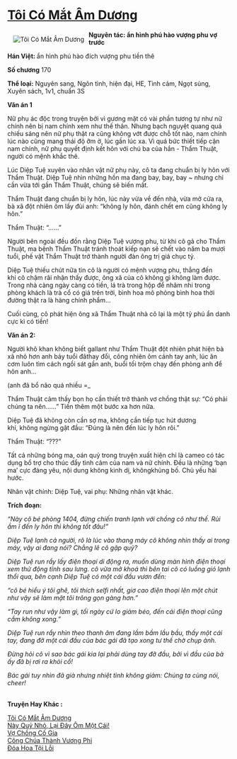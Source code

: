 <a href="https://utruyen.com/truyen/toi-co-mat-am-duong/19019/" title="Tôi Có Mắt Âm Dương"><h1>Tôi Có Mắt Âm Dương</h1></a><div style="display:table"><img align="right" style="float: left; padding: 10px;" src="https://utruyen.com/images/story/200x260/toi-co-mat-am-duong.jpg" alt="Tôi Có Mắt Âm Dương"><b>Nguyên tác: ẩn hình phú hào vượng phu vợ trước</b><p></p><b>Hán Việt: </b>ẩn hình phú hào đích vượng phu tiền thê<p></p><b>Số chương</b> 170<p></p><b>Thể loại:</b> Nguyên sang, Ngôn tình, hiện đại, HE, Tình cảm, Ngọt sủng, Xuyên sách, 1v1, chuẩn 3S<p></p><b>Văn án 1</b>​<p></p>Nữ phụ ác độc trong truyện bởi vì gương mặt có vài phần tương tự như nữ chính nên bị nam chính xem như thế thân. Nhưng bạch nguyệt quang quá chiếu sáng nên nữ phụ thật ra cũng không vớt được chỗ tốt nào, nam chính lúc nào cũng mang thái độ ỡm ờ, lúc gần lúc xa. Vì quá bức thiết tiếp cận nam chính, nữ phụ quyết định kết hôn với chú ba của hắn - Thẩm Thuật, người có mệnh khắc thê.<p></p>Lúc Diệp Tuệ xuyên vào nhân vật nữ phụ này, cô ta đang chuẩn bị ly hôn với Thẩm Thuật. Diệp Tuệ nhìn những hồn ma đang bay, bay, bay ~ nhưng chỉ cần vừa tới gần Thẩm Thuật, chúng sẽ biến mất.<p></p>Thẩm Thuật đang chuẩn bị ly hôn, lúc này vừa về đến nhà, vừa mở cửa ra, bà xã đột nhiên ôm lấy đùi anh: “không ly hôn, đánh chết em cũng không ly hôn.”<p></p>Thẩm Thuật: “……”<p></p>Người bên ngoài đều đồn rằng Diệp Tuệ vượng phu, từ khi cô gả cho Thẩm Thuật, ma bệnh Thẩm Thuật tránh thoát kiếp nạn sẽ chết vào năm ba mươi tuổi, phế vật Thẩm Thuật trở thành người đàn ông trị giá chục tỷ.<p></p>Diệp Tuệ thiếu chút nữa tin cô là người có mệnh vượng phu, thẳng đến khi cô chậm rãi nhận thấy được, ông xã của cô không gì không làm được. Trong nhà càng ngày càng có tiền, lá trà trong hộp để nhâm nhi trong phòng khách là trà cổ có giá trên trời, bình hoa mô phỏng bình hoa thời đường thật ra là hàng chính phẩm…<p></p>Cuối cùng, cô phát hiện ông xã Thẩm Thuật nhà cô lại là một tỷ phú ẩn danh cực kì có tiền!<p></p><b>Văn án 2:</b><p></p>Người khô khan không biết gallant như Thẩm Thuật đột nhiên phát hiện bà xã nhỏ hơn anh bảy tuổi đãthay đổi, công nhiên ôm cánh tay anh, lúc ăn cơm luôn tìm cách ngồi sát gần anh, buổi tối trộm chạy đến phòng anh để hôn anh…<p></p>(anh đã bổ não quá nhiều =_<p></p>Thẩm Thuật cảm thấy bọn họ cần thiết trở thành vơ chồng thật sự: “Có phải chúng ta nên……” Tiến thêm một bước xa hơn nữa.<p></p>Diệp Tuệ đã không còn cần sợ ma, không cần tiếp tục hút dương khí, không ngừng gật đầu: “Đúng là nên đến lúc ly hôn rôi.”<p></p>Thẩm Thuật: “???”<p></p>Tất cả những bóng ma, oán quỷ trong truyện xuất hiện chỉ là cameo có tác dụng bổ trợ cho thúc đẩy tình cảm của nam và nữ chính. Đều là những ‘bạn ma’ cực đáng yêu, nội dung không kinh dị, khôngkhủng bố. Chủ yếu hài hước.<p></p>Nhân vật chính: Diệp Tuệ, vai phụ: Những nhân vật khác.<p></p><b>Trích đoạn:</b>​<i><p></p>“Này cô bé phòng 1404, đừng chiến tranh lạnh với chồng cô như thế. Rủi ầm ĩ đến ly hôn thì không tốt đâu!”<p></p>Diệp Tuệ lạnh cả người, rõ là lúc vào thang máy cô không nhìn thấy ai trong máy, vậy ai đang nói? Chẳng lẽ cô gặp quỷ?<p></p>Diệp Tuệ run rẩy lấy điện thoại di động ra, muốn dùng màn hình điện thoại xem thử động tĩnh sau lưng. cô vừa mở khoá thì bên tai cô có luồng gió lạnh thổi qua, bên cạnh Diệp Tuệ có một cái đầu vươn đến:<p></p>“cô bé hiểu ý tôi ghê, tôi thích selfi nhất, giơ cao điện thoại lên một chút như vậy sẽ làm mặt tôi trông gọn gàng hơn.”<p></p>“Tay run như vậy làm gì, tối ngày cứ lo giảm béo, đến cái điện thoại cũng cầm không xong.”<p></p>Diệp Tuệ run rẩy nhìn theo thanh âm đang lầm bầm lầu bầu, thấy một cái tay, đang đỡ một cái đầu của bác gái đã tạo xong tư thế chờ chụp ảnh.<p></p>Đừng hỏi cô vì sao bác gái kia lại phải dùng tay đỡ đầu, bởi vì đầu của bà ấy đã bị rơi ra khỏi cổ! <p></p>Bác gái tuy nhìn đã già nhưng nhiệt tình không giảm: Chúng ta cùng nói, cheer!</i></div><p><br><b>Truyện Hay Khác :</b></p><a href="https://utruyen.com/truyen/toi-co-mat-am-duong/19019/" alt="Tôi Có Mắt Âm Dương">Tôi Có Mắt Âm Dương</a><br/><a href="https://utruyen.com/truyen/nay-quy-nho-lai-day-om-mot-cai/18882/" alt="Này Quỷ Nhỏ, Lại Đây Ôm Một Cái!">Này Quỷ Nhỏ, Lại Đây Ôm Một Cái!</a><br/><a href="https://github.com/quanluxury/ngontinh_top100/tree/master/truyenhay/19121" alt="Vợ Chồng Cố Gia">Vợ Chồng Cố Gia</a><br/><a href="https://github.com/quanluxury/ngontinh_top100/tree/master/truyenhay/16305" alt="Công Chúa Thành Vương Phi">Công Chúa Thành Vương Phi</a><br/><a href="https://maps.google.com.gt/url?q=https%3A%2F%2Futruyen.com%2Ftruyen%2Fdoa-hoa-toi-loi%2F17351%2F" alt="Đóa Hoa Tội Lỗi">Đóa Hoa Tội Lỗi</a><br/>